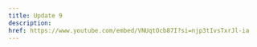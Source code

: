 ```yaml
---
title: Update 9
description: 
href: https://www.youtube.com/embed/VNUqtOcb87I?si=njp3tIvsTxrJl-ia
---
```

